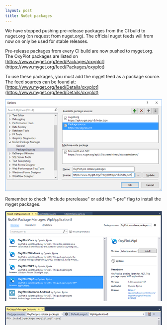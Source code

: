 ```yaml
---
layout: post
title: NuGet packages
---
```


We have stopped pushing pre-release packages from the CI build to nuget.org (on request from nuget.org).
The official nuget feeds will from now on only be used for stable releases.

Pre-release packages from every CI build are now pushed to myget.org.  
The OxyPlot packages are listed on [https://www.myget.org/feed/Packages/oxyplot](https://www.myget.org/feed/Packages/oxyplot)

To use these packages, you must add the myget feed as a package source.  
The feed sources can be found at: [https://www.myget.org/feed/Details/oxyplot](https://www.myget.org/feed/Details/oxyplot)

![myget.org source]

Remember to check "Include prerelease" or add the "-pre" flag to install the myget packages.

![myget.org package manager]

![myget.org package console]

[myget.org source]: /public/images/posts/2016-05-24-myget-source.png
[myget.org package manager]: /public/images/posts/2016-05-24-myget-package-manager.png
[myget.org package console]: /public/images/posts/2016-05-24-myget-package-manager-console.png

